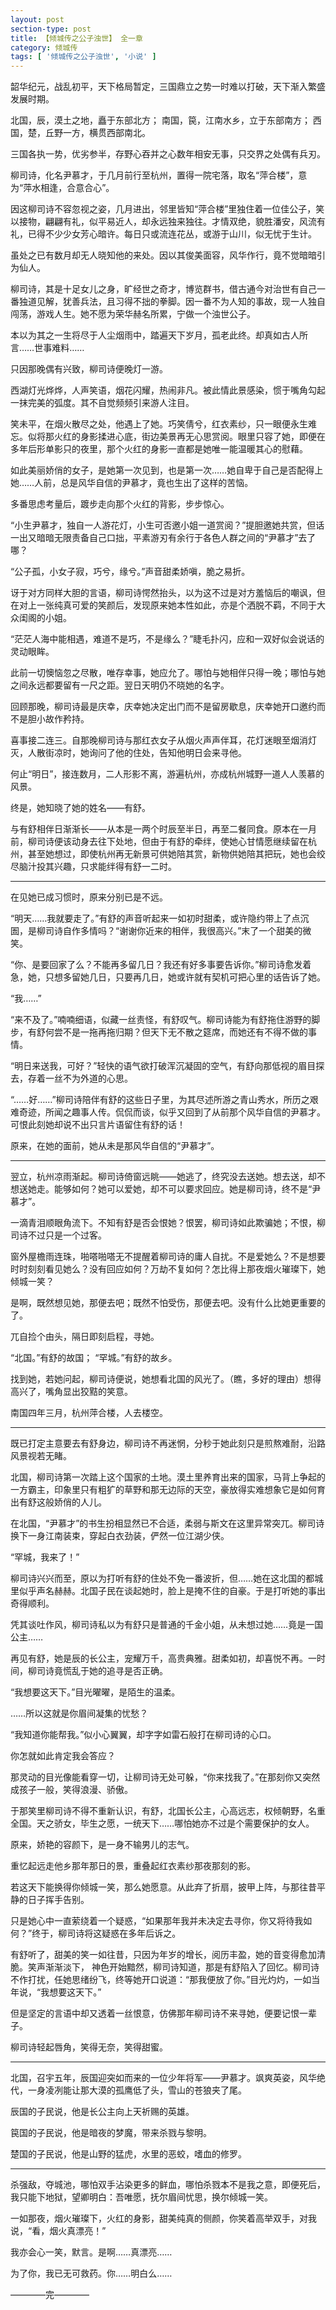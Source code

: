 ```yaml
---
layout: post
section-type: post
title: 【倾城传之公子浊世】 全一章
category: 倾城传
tags: [ '倾城传之公子浊世', '小说' ]
---
```

韶华纪元，战乱初平，天下格局暂定，三国鼎立之势一时难以打破，天下渐入繁盛发展时期。

北国，辰，漠土之地，矗于东部北方；
南国，笢，江南水乡，立于东部南方；
西国，楚，丘野一方，横贯西部南北。

三国各执一势，优劣参半，存野心吞并之心数年相安无事，只交界之处偶有兵刃。

柳司诗，化名尹慕才，于几月前行至杭州，置得一院宅落，取名“萍合楼”，意为“萍水相逢，合意合心”。

因这柳司诗不容忽视之姿，几月进出，邻里皆知“萍合楼”里独住着一位佳公子，笑以接物，翩翩有礼，似平易近人，却永远独来独往。才情双绝，貌胜潘安，风流有礼，已得不少少女芳心暗许。每日只或流连花丛，或游于山川，似无忧于生计。

虽处之已有数月却无人晓知他的来处。因以其俊美面容，风华作行，竟不觉暗暗引为仙人。

柳司诗，其是十足女儿之身，旷经世之奇才，博览群书，借古通今对治世有自己一番独道见解，犹善兵法，且习得不拙的拳脚。因一番不为人知的事故，现一人独自闯荡，游戏人生。她不愿为荣华赫名所累，宁做一个浊世公子。

本以为其之一生将尽于人尘烟雨中，踏遍天下岁月，孤老此终。却真如古人所言……世事难料……

只因那晚偶有兴致，柳司诗便晚灯一游。

西湖灯光烨烨，人声笑语，烟花闪耀，热闹非凡。被此情此景感染，惯于嘴角勾起一抹完美的弧度。其不自觉频频引来游人注目。

笑未平，在烟火散尽之处，他遇上了她。巧笑倩兮，红衣素纱，只一眼便永生难忘。似将那火红的身影揉进心底，街边美景再无心思赏阅。眼里只容了她，即便在多年后形单影只的夜里，那个火红的身影一直都是她唯一能温暖其心的慰藉。

如此美丽娇俏的女子，是她第一次见到，也是第一次……她自卑于自己是否配得上她……人前，总是风华自信的尹慕才，竟也生出了这样的苦恼。

多番思虑考量后，踱步走向那个火红的背影，步步惊心。

“小生尹慕才，独自一人游花灯，小生可否邀小姐一道赏阅？”提胆邀她共赏，但话一出又暗暗无限责备自己口拙，平素游刃有余行于各色人群之间的“尹慕才”去了哪？

“公子孤，小女子寂，巧兮，缘兮。”声音甜柔娇嗔，脆之易折。

讶于对方同样大胆的言语，柳司诗愕然抬头，以为这不过是对方羞恼后的嘲讽，但在对上一张纯真可爱的笑颜后，发现原来她本性如此，亦是个洒脱不羁，不同于大众闺阁的小姐。

“茫茫人海中能相遇，难道不是巧，不是缘么？”睫毛扑闪，应和一双好似会说话的灵动眼眸。

此前一切懊恼忽之尽散，唯存幸事，她应允了。哪怕与她相伴只得一晚；哪怕与她之间永远都要留有一尺之距。翌日天明仍不晓她的名字。

回顾那晚，柳司诗最是庆幸，庆幸她决定出门而不是留房歇息，庆幸她开口邀约而不是胆小故作矜持。

喜事接二连三。自那晚柳司诗与那红衣女子从烟火声声伴耳，花灯迷眼至烟消灯灭，人散街凉时，她询问了他的住处，告知他明日会来寻他。

何止“明日”，接连数月，二人形影不离，游遍杭州，亦成杭州城野一道人人羡慕的风景。

终是，她知晓了她的姓名——有舒。

与有舒相伴日渐渐长——从本是一两个时辰至半日，再至二餐同食。原本在一月前，柳司诗便该动身去往下处地，但由于有舒的牵绊，使她心甘情愿继续留在杭州，甚至她想过，即使杭州再无新景可供她陪其赏，新物供她陪其把玩，她也会绞尽脑汁投其兴趣，只求能绊得有舒一二时。

****

在见她已成习惯时，原来分别已是不远。

“明天……我就要走了。”有舒的声音听起来一如初时甜柔，或许隐约带上了点沉圄，是柳司诗自作多情吗？“谢谢你近来的相伴，我很高兴。”末了一个甜美的微笑。

“你、是要回家了么？不能再多留几日？我还有好多事要告诉你。”柳司诗愈发着急，她，只想多留她几日，只要再几日，她或许就有契机可把心里的话告诉了她。

“我……”

“来不及了。”喃喃细语，似藏一丝责怪，有舒叹气。柳司诗能为有舒拖住游野的脚步，有舒何尝不是一拖再拖归期？但天下无不散之筵席，而她还有不得不做的事情。

“明日来送我，可好？”轻快的语气欲打破浑沉凝固的空气，有舒向那低视的眉目探去，存着一丝不为外道的心思。

“……好……”柳司诗陪伴有舒的这些日子里，为其尽述所游之青山秀水，所历之艰难奇迹，所闻之趣事人传。侃侃而谈，似乎又回到了从前那个风华自信的尹慕才。可恨此刻她却说不出只言片语留住有舒的话！

原来，在她的面前，她从未是那风华自信的“尹慕才”。

****

翌立，杭州凉雨渐起。柳司诗倚窗远眺——她逃了，终究没去送她。想去送，却不想送她走。能够如何？她可以爱她，却不可以要求回应。她是柳司诗，终不是“尹慕才”。

一滴青泪顺眼角流下。不知有舒是否会恨她？恨罢，柳司诗如此欺骗她；不恨，柳司诗不过只是一个过客。

窗外屋檐雨连珠，啪嗒啪嗒无不提醒着柳司诗的庸人自扰。不是爱她么？不是想要时时刻刻看见她么？没有回应如何？万劫不复如何？怎比得上那夜烟火璀璨下，她倾城一笑？

是啊，既然想见她，那便去吧；既然不怕受伤，那便去吧。没有什么比她更重要的了。

兀自捡个由头，隔日即刻启程，寻她。

“北国。”有舒的故国；
“罕城。”有舒的故乡。

找到她，若她问起，柳司诗便说，她想看北国的风光了。（瞧，多好的理由）想得高兴了，嘴角显出狡黠的笑意。

南国四年三月，杭州萍合楼，人去楼空。

****

既已打定主意要去有舒身边，柳司诗不再迷惘，分秒于她此刻只是煎熬难耐，沿路风景视若无睹。

北国，柳司诗第一次踏上这个国家的土地。漠土里养育出来的国家，马背上争起的一方霸主，印象里只有粗犷的草野和那无边际的天空，豪放得实难想象它是如何育出有舒这般娇俏的人儿。

在北国，“尹慕才”的书生扮相显然已不合适，柔弱与斯文在这里异常突兀。柳司诗换下一身江南装束，穿起白衣劲装，俨然一位江湖少侠。

“罕城，我来了！”

柳司诗兴兴而至，原以为打听有舒的住处不免一番波折，但……她在这北国的都城里似乎声名赫赫。北国子民在谈起她时，脸上是掩不住的自豪。于是打听她的事出奇得顺利。

凭其谈吐作风，柳司诗私以为有舒只是普通的千金小姐，从未想过她……竟是一国公主…… 

再见有舒，她是辰的长公主，宠耀万千，高贵典雅。甜柔如初，却喜悦不再。一时间，柳司诗竟慌乱于她的追寻是否正确。

“我想要这天下。”目光曜曜，是陌生的温柔。

……所以这就是你眉间凝集的忧愁？

“我知道你能帮我。”似小心翼翼，却字字如雷石般打在柳司诗的心口。

你怎就如此肯定我会答应？

那灵动的目光像能看穿一切，让柳司诗无处可躲，“你来找我了。”在那刻你又突然成孩子一般，笑得浪漫、骄傲。

于那笑里柳司诗不得不重新认识，有舒，北国长公主，心高远志，权倾朝野，名重全国。天之骄女，毕生之愿，一统天下……哪怕她亦不过是个需要保护的女人。

原来，娇艳的容颜下，是一身不输男儿的志气。 

重忆起远走他乡那年那日的景，重叠起红衣素纱那夜那刻的影。

若这天下能换得你倾城一笑，那么她愿意。从此弃了折扇，披甲上阵，与那往昔平静的日子挥手告别。

只是她心中一直萦绕着一个疑惑，“如果那年我并未决定去寻你，你又将待我如何？”终于，柳司诗将这疑惑在多年后诉之。

有舒听了，甜美的笑一如往昔，只因为年岁的增长，阅历丰盈，她的音变得愈加清脆。笑声渐渐淡下， 神色开始黯然，柳司诗知道，那是有舒陷入了回忆。柳司诗不作打扰，任她思绪纷飞，终等她开口说道：“那我便放了你。”目光灼灼，一如当年说，“我想要这天下。”

但是坚定的言语中却又透着一丝恨意，仿佛那年柳司诗不来寻她，便要记恨一辈子。

柳司诗轻起唇角，笑得无奈，笑得甜蜜。

****

北国，召宇五年，辰国迎突如而来的一位少年将军——尹慕才。飒爽英姿，风华绝代，一身凌冽能让那大漠的孤鹰低了头，雪山的苍狼夹了尾。

辰国的子民说，他是长公主向上天祈赐的英雄。

笢国的子民说，他是暗夜的梦魔，带来杀戮与黎明。

楚国的子民说，他是山野的猛虎，水里的恶蛟，嗜血的修罗。

****

杀强敌，夺城池，哪怕双手沾染更多的鲜血，哪怕杀戮本不是我之意，即便死后，我只能下地狱，望卿明白：吾唯愿，抚尔眉间忧思，换尔倾城一笑。

一如那夜，烟火璀璨下，火红的身影，甜美纯真的侧颜，你笑着高举双手，对我说，“看，烟火真漂亮！”

我亦会心一笑，默言。是啊……真漂亮……


为了你，我已无可救药。你……明白么……



————完————